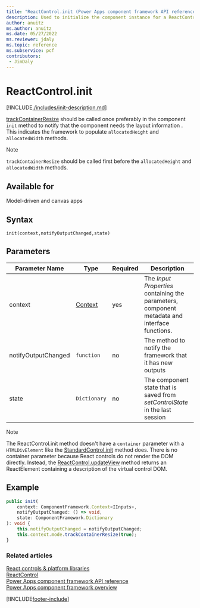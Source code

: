 ```yaml
---
title: "ReactControl.init (Power Apps component framework API reference) | MicrosoftDocs"
description: Used to initialize the component instance for a ReactControl. Components can kick off remote server calls and other initialization actions.
author: anuitz
ms.author: anuitz
ms.date: 05/27/2022
ms.reviewer: jdaly
ms.topic: reference
ms.subservice: pcf
contributors:
 - JimDaly
---
```

# ReactControl.init

[!INCLUDE[./includes/init-description.md](./includes/init-description.md)]

[trackContainerResize](../mode/trackcontainerresize.md) should be called once preferably in the component `init` method to notify that the component needs the layout information . This indicates the framework to populate `allocatedHeight` and `allocatedWidth` methods.

> [!NOTE]
> `trackContainerResize` should be called first before the `allocatedHeight` and `allocatedWidth` methods.

## Available for 

Model-driven and canvas apps

## Syntax

`init(context,notifyOutputChanged,state)`

## Parameters

| Parameter Name|Type|Required|Description|
| ------------- |----|--------|-----------|
|context|[Context](../context.md)|yes|The *Input Properties* containing the parameters, component metadata and interface functions.|
|notifyOutputChanged|`function`|no|The method to notify the framework that it has new outputs|
|state|`Dictionary`|no|The component state that is saved from *setControlState* in the last session|

> [!NOTE]
> The ReactControl.init method doesn't have a `container` parameter with a `HTMLDivElement` like the [StandardControl.init](../control/init.md) method does. There is no container parameter because React controls do not render the DOM directly. Instead, the [ReactControl.updateView](updateview.md) method returns an ReactElement containing a description of the virtual control DOM.

## Example

```TypeScript
public init(
    context: ComponentFramework.Context<IInputs>,
    notifyOutputChanged: () => void,
    state: ComponentFramework.Dictionary
): void {
    this.notifyOutputChanged = notifyOutputChanged;
    this.context.mode.trackContainerResize(true);
}
```

### Related articles

[React controls & platform libraries](../../react-controls-platform-libraries.md)<br />
[ReactControl](../react-control.md)<br/>
[Power Apps component framework API reference](../../reference/index.md)<br/>
[Power Apps component framework overview](../../overview.md)


[!INCLUDE[footer-include](../../../../includes/footer-banner.md)]
